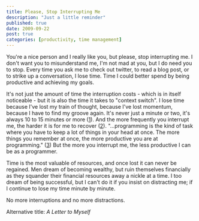 ```yaml
---
title: Please, Stop Interrupting Me
description: "Just a little reminder"
published: true
date: 2009-09-22
post: true
categories: [productivity, time management]
---
```


You're a nice person and I really like you, but please, stop interrupting me. I don't want you to misunderstand me, I'm not mad at you, but I do need you to stop. Every time you ask me to check out twitter, to read a blog post, or to strike up a conversation, I lose time. Time I could better spend by being productive and achieving my goals.

It's not just the amount of time the interruption costs - which is in itself noticeable - but it is also the time it takes to "context switch". I lose time because I've lost my train of thought, because I've lost momentum, because I have to find my groove again. It's never just a minute or two, it's always 10 to 15 minutes or more ([1](http://www.featuredrivendevelopment.com/node/539)). And the more frequently you interrupt me, the harder it is for me to recover ([2](http://www.psy.vanderbilt.edu/faculty/marois/Publications/Dux_et_al-2006.pdf)). "...programming is the kind of task where you have to keep a lot of things in your head at once. The more things you remember at once, the more productive you are at programming." ([3](http://www.joelonsoftware.com/articles/fog0000000022.html)) But the more you interrupt me, the less productive I can be as a programmer.

Time is the most valuable of resources, and once lost it can never be regained. Men dream of becoming wealthy, but ruin themselves financially as they squander their financial resources away a nickle at a time. I too dream of being successful, but I can't do it if you insist on distracting me; if I continue to lose my time minute by minute.

No more interruptions and no more distractions.

Alternative title: *A Letter to Myself*
